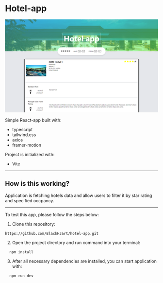 # Hotel-app

![hotel-app](https://github.com/BlackH3art/hotel-app/blob/main/src/images/hotel-app.png?raw=true)

Simple React-app built with: 
- typescript
- tailwind.css
- axios
- framer-motion

Project is initialized with:
- Vite

---

## How is this working?
Application is fetching hotels data and allow users to filter it by star rating and specified occpancy. 

---

To test this app, please follow the steps below:


1. Clone this repository:
```
https://github.com/BlackH3art/hotel-app.git
```

2. Open the project directory and run command into your terminal: 
```
  npm install
```

3. After all necessary dependencies are installed, you can start application with: 
```
  npm run dev
```
